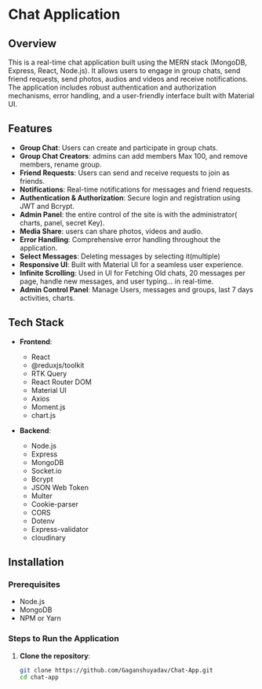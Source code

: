 
# Chat Application

## Overview

This is a real-time chat application built using the MERN stack (MongoDB, Express, React, Node.js). It allows users to engage in group chats, send friend requests,  send photos, audios and videos and receive notifications. The application includes robust authentication and authorization mechanisms, error handling, and a user-friendly interface built with Material UI.

## Features

- **Group Chat**: Users can create and participate in group chats.
- **Group Chat Creators**: admins can add members Max 100, and remove members, rename group.
- **Friend Requests**: Users can send and receive requests to join as friends.
- **Notifications**: Real-time notifications for messages and friend requests.
- **Authentication & Authorization**: Secure login and registration using JWT and Bcrypt.
- **Admin Panel**: the entire control of the site is with the administrator( charts, panel, secret Key). 
- **Media Share**: users can share photos, videos and audio.
- **Error Handling**: Comprehensive error handling throughout the application.
- **Select Messages**: Deleting messages by selecting it(multiple)
- **Responsive UI**: Built with Material UI for a seamless user experience.
- **Infinite Scrolling**: Used in UI for Fetching Old chats, 20 messages per page, handle new messages, and user typing... in real-time.
- **Admin Control Panel**: Manage Users, messages and groups, last 7 days activities, charts.

## Tech Stack

- **Frontend**: 
  - React
  - @reduxjs/toolkit
  - RTK Query
  - React Router DOM
  - Material UI
  - Axios
  - Moment.js
  - chart.js

- **Backend**:
  - Node.js
  - Express
  - MongoDB
  - Socket.io
  - Bcrypt
  - JSON Web Token
  - Multer
  - Cookie-parser
  - CORS
  - Dotenv
  - Express-validator
  - cloudinary

## Installation

### Prerequisites

- Node.js
- MongoDB
- NPM or Yarn

### Steps to Run the Application

1. **Clone the repository**:
   ```bash
   git clone https://github.com/Gaganshuyadav/Chat-App.git
   cd chat-app
  
